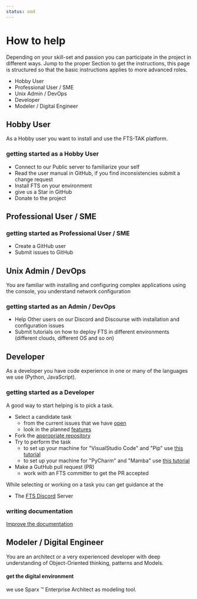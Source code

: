 ```yaml
---
status: ood
---
```


# How to help
Depending on your skill-set and passion you can participate in the project in different ways.
Jump to the proper Section to get the instructions,
this page is structured so that the basic instructions applies to more advanced roles.

* Hobby User
* Professional User / SME
* Unix Admin / DevOps
* Developer
* Modeler / Digital Engineer 

## Hobby User
As a Hobby user you want to install and use the FTS-TAK platform.
### getting started as a Hobby User
* Connect to our Public server to familiarize your self
* Read the user manual in GitHub, if you find inconsistencies submit a change request
* Install FTS on your environment
* give us a Star in GitHub
* Donate to the project

## Professional User / SME
### getting started as Professional User / SME
* Create a GitHub user
* Submit issues to GitHub

## Unix Admin / DevOps
You are familiar with installing and configuring complex applications using the console,
you understand network configuration

### getting started as an Admin / DevOps
* Help Other users on our Discord and Discourse with installation and configuration issues
* Submit tutorials on how to deploy FTS in different environments (different clouds, different OS and so on)

## Developer
As a developer you have code experience in one or many of the languages we use (Python, JavaScript).

### getting started as a Developer
A good way to start helping is to pick a task.

* Select a candidate task
    * from the current issues that we have [open](https://github.com/FreeTAKTeam/FreeTakServer/issues?q=is%3Aissue+is%3Aopen+is%3Aissue+is%3Aopen+label%3Abug_normal%2Cbug_minor%2Cbug_Fatal)  
    * look in the planned [features](https://github.com/FreeTAKTeam/FreeTakServer/issues?q=is%3Aissue+is%3Aopen+label%3Aenhancement)
* Fork the [appropriate repository](https://github.com/orgs/FreeTAKTeam/repositories)
* Try to perform the task 
    * to set up your machine for "VisualStudio Code" and "Pip" use [this tutorial](DevSetupPipVScode.md)
    * to set up your machine for "PyCharm" and "Mamba" use [this tutorial](DevSetupMambaPyCharm.md)
* Make a GutHub pull request (PR)
    * work with an FTS committer to get the PR accepted 

While selecting or working on a task you can get guidance at the

- The [FTS Discord](https://discord.gg/m8cBzQM2te) Server

### writing documentation

[Improve the documentation](WriteDocumentation.md)


## Modeler / Digital Engineer
You are an architect or a very experienced developer with
deep understanding of Object-Oriented thinking, patterns and Models.

#### get the digital environment
we use Sparx &trade; Enterprise Architect as modeling tool.
